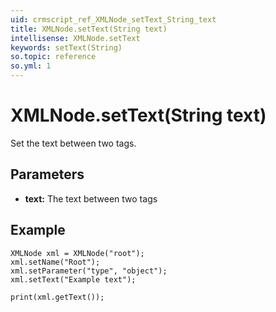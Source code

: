 ```yaml
---
uid: crmscript_ref_XMLNode_setText_String_text
title: XMLNode.setText(String text)
intellisense: XMLNode.setText
keywords: setText(String)
so.topic: reference
so.yml: 1
---
```


# XMLNode.setText(String text)

Set the text between two tags.

## Parameters

* **text:** The text between two tags

## Example

```crmscript
XMLNode xml = XMLNode("root");
xml.setName("Root");
xml.setParameter("type", "object");
xml.setText("Example text");

print(xml.getText());
```
